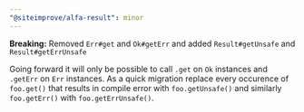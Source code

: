 ```yaml
---
"@siteimprove/alfa-result": minor
---
```


**Breaking:** Removed `Err#get` and `Ok#getErr` and added `Result#getUnsafe` and `Result#getErrUnsafe`

Going forward it will only be possible to call `.get` on `Ok` instances and `.getErr` on `Err` instances. As a quick migration replace every occurence of `foo.get()` that results in compile error with `foo.getUnsafe()` and similarly `foo.getErr()` with `foo.getErrUnsafe()`.
